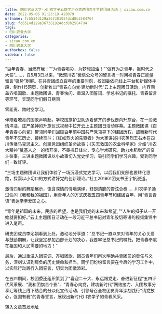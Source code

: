 ```yaml
---
title: 四川农业大学->川农学子云端学习点燃建团百年主题团日活动 | sicau.com.cn
date: 2022-05-06 01:23:19.420079
urlname: fc6514d129a367381924dcd8b2584704
slug: fc6514d129a367381924dcd8b2584704
tags: 
- 四川农业大学
categories:
- sicau.com.cn
- 四川农业大学
authorbox: false
sidebar: false
---
```

“百年青春，当燃有我！”“为青春喝彩，为梦想加油！”“做有为之青年，担时代之大任”……，自5月3日以来，“微观川农”微信公众号的留言板一时间被青春正能量留言“强势”刷屏。在共青团成立百年的重要时刻，校团委依托线上平台和新媒体手段，制作H5网页，创新推出“青春心向党·建功新时代”云上主题团日活动，内容涵盖齐唱国歌、主题微团课、青春快闪、重温入团誓词、学总书记的嘱托、青春留言等环节，实现同学们假日期间
<!--more-->
零距离、跨时空学习。

伴随着嘹亮的国歌声响起，学校国旗护卫队迈着整齐的步伐走向升旗台，在一段激情洋溢、庄严圣神的升旗仪式视频中拉开云上主题团日活动序幕。主题微团课《百年青春心向党》带领同学们回顾百年前中国共产党领导下的建团历程，鼓舞新时代青年不忘历史、接续奋斗；《红如烈火的先驱者》为大家讲述川农英烈王右木在四川传播马克思主义、创建党团组织革命故事；《矢志救国的农业科学家》介绍“川农大精神”奠基人之一的杨开渠，不畏抗日烽火，专心学术研究，助力水稻增产的奋斗往事。三讲主题微团课以小故事切入党史学习，吸引同学们学习兴趣，受到同学们一致好评。

“三场主题微团课让我们体验了一场沉浸式党史学习，以后我们支部也要转化思路，探索以小切口的方式讲好党的创新理论。”社工201901团支书王宇帆说道。

激情四射的舞蹈展示，饱含深情的情境演绎，舒朗清脆的管弦合奏……川农学子通过快闪《我和我的祖国》，用青年人的方式庆祝五四青年节和建团百年，用“青言青语”表达拳拳爱国之心。

“青年是祖国的未来，民族的希望，也是我们党的未来和希望。”“人生的扣子从一开始就要扣好。”云上主题团日活动在一段习近平总书记对青年殷切寄语的视频集锦中进入尾声。

研支团成员李沁娟看到此处，激动地分享道：“总书记一直以来对青年的关心关爱与鼓励期盼，让我坚定参加西部计划的决心，我要牢记总书记的嘱托，把青春奉献在祖国和人民需要的地方！”

最后，通过重温入团誓词、齐唱团歌，团员青年们再次明确共青团员的责任与义务，深刻认识到肩负的历史使命和担当，同学们纷纷留言要在今后的学习工作中，以实际行动践行入团誓言，切实为团徽添彩。

在五四期间，校团委还组织策划了“喜迎二十大、永远跟党走、奋进新征程”五四评优风采展、“我和团旗合个影”、“青春心向党，建功新时代”网络接力、入团故事分享汇等线上线下结合的分众化宣传活动，引领号召全校团员青年深刻践行“请党放心，强国有我”的青春誓言，展现出新时代川农学子的青春风采。



[转入文章首发地址](https://news.sicau.edu.cn/info/1078/67632.htm)